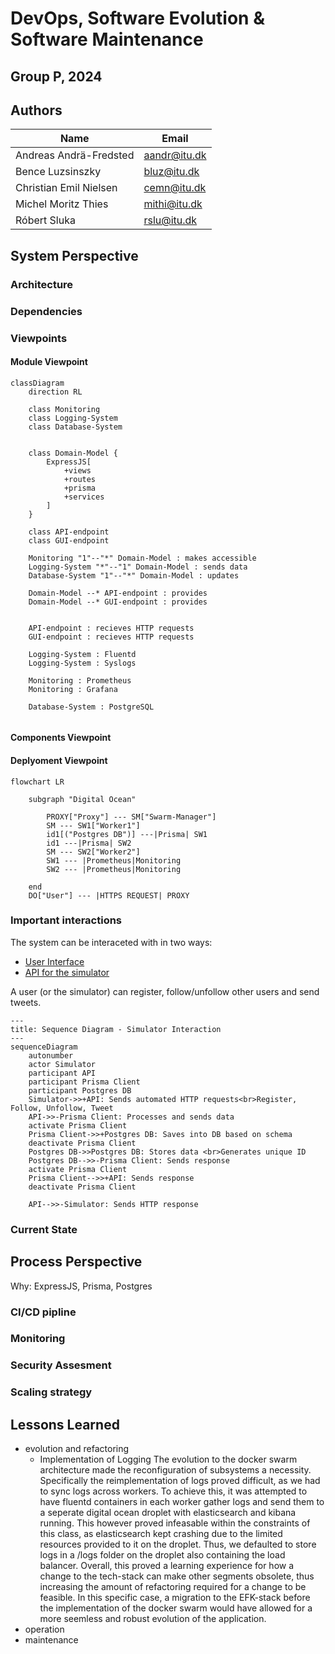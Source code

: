 # DevOps, Software Evolution & Software Maintenance

## Group P, 2024

## Authors

| Name | Email |
|------|-------|
| Andreas Andrä-Fredsted | <aandr@itu.dk> |
| Bence Luzsinszky | <bluz@itu.dk> |
| Christian Emil Nielsen | <cemn@itu.dk> |
| Michel Moritz Thies | <mithi@itu.dk> |
| Róbert Sluka | <rslu@itu.dk> |

## System Perspective

### Architecture

### Dependencies

### Viewpoints

#### Module Viewpoint

```mermaid
classDiagram
    direction RL

    class Monitoring
    class Logging-System
    class Database-System


    class Domain-Model {
        ExpressJS[
            +views
            +routes
            +prisma
            +services
        ]
    }
    
    class API-endpoint
    class GUI-endpoint

    Monitoring "1"--"*" Domain-Model : makes accessible
    Logging-System "*"--"1" Domain-Model : sends data
    Database-System "1"--"*" Domain-Model : updates

    Domain-Model --* API-endpoint : provides
    Domain-Model --* GUI-endpoint : provides
  

    API-endpoint : recieves HTTP requests 
    GUI-endpoint : recieves HTTP requests 

    Logging-System : Fluentd
    Logging-System : Syslogs

    Monitoring : Prometheus
    Monitoring : Grafana

    Database-System : PostgreSQL


```

#### Components Viewpoint

#### Deplyoment Viewpoint

```mermaid
flowchart LR

    subgraph "Digital Ocean"
    
        PROXY["Proxy"] --- SM["Swarm-Manager"]
        SM --- SW1["Worker1"]
        id1[("Postgres DB")] ---|Prisma| SW1
        id1 ---|Prisma| SW2
        SM --- SW2["Worker2"]
        SW1 --- |Prometheus|Monitoring
        SW2 --- |Prometheus|Monitoring

    end
    DO["User"] --- |HTTPS REQUEST| PROXY 

```

### Important interactions

The system can be interaceted with in two ways:

* [User Interface](https://maxitwit.tech)
* [API for the simulator](https://api.maxitwit.tech)

A user (or the simulator) can register, follow/unfollow other users and send tweets.

```mermaid
---
title: Sequence Diagram - Simulator Interaction
---
sequenceDiagram
    autonumber
    actor Simulator
    participant API
    participant Prisma Client
    participant Postgres DB
    Simulator->>+API: Sends automated HTTP requests<br>Register, Follow, Unfollow, Tweet
    API->>-Prisma Client: Processes and sends data
    activate Prisma Client
    Prisma Client->>+Postgres DB: Saves into DB based on schema 
    deactivate Prisma Client
    Postgres DB->>Postgres DB: Stores data <br>Generates unique ID
    Postgres DB-->>-Prisma Client: Sends response
    activate Prisma Client
    Prisma Client-->>+API: Sends response
    deactivate Prisma Client

    API-->>-Simulator: Sends HTTP response 
```

### Current State

## Process Perspective

Why: ExpressJS, Prisma, Postgres

### CI/CD pipline

### Monitoring

### Security Assesment

### Scaling strategy

## Lessons Learned

* evolution and refactoring
  * Implementation of Logging
The evolution to the docker swarm architecture made the reconfiguration of subsystems a necessity. Specifically the reimplementation of logs proved difficult, as we had to sync logs across workers. To achieve this, it was attempted to have fluentd containers in each worker gather logs and send them to a seperate digital ocean droplet with elasticsearch and kibana running. This however proved infeasable within the constraints of this class, as elasticsearch kept crashing due to the limited resources provided to it on the droplet. Thus, we defaulted to store logs in a /logs folder on the droplet also containing the load balancer. Overall, this proved a learning experience for how a change to the tech-stack can make other segments obsolete, thus increasing the amount of refactoring required for a change to be feasible. In this specific case, a migration to the EFK-stack before the implementation of the docker swarm would have allowed for a more seemless and robust evolution of the application.
* operation
* maintenance
